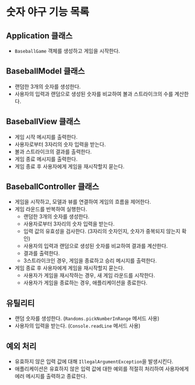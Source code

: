 # 숫자 야구 기능 목록

## Application 클래스
- `BaseballGame` 객체를 생성하고 게임을 시작한다.

## BaseballModel 클래스
- 랜덤한 3개의 숫자를 생성한다.
- 사용자의 입력과 랜덤으로 생성된 숫자를 비교하여 볼과 스트라이크의 수를 계산한다.

## BaseballView 클래스
- 게임 시작 메시지를 출력한다.
- 사용자로부터 3자리의 숫자 입력을 받는다.
- 볼과 스트라이크의 결과를 출력한다.
- 게임 종료 메시지를 출력한다.
- 게임 종료 후 사용자에게 게임을 재시작할지 묻는다.

## BaseballController 클래스
- 게임을 시작하고, 모델과 뷰를 연결하여 게임의 흐름을 제어한다.
- 게임 라운드를 반복하여 실행한다.
  - 랜덤한 3개의 숫자를 생성한다.
  - 사용자로부터 3자리의 숫자 입력을 받는다.
  - 입력 값의 유효성을 검사한다. (3자리의 숫자인지, 숫자가 중복되지 않는지 확인)
  - 사용자의 입력과 랜덤으로 생성된 숫자를 비교하여 결과를 계산한다.
  - 결과를 출력한다.
  - 3스트라이크인 경우, 게임을 종료하고 승리 메시지를 출력한다.
- 게임 종료 후 사용자에게 게임을 재시작할지 묻는다.
  - 사용자가 게임을 재시작하는 경우, 새 게임 라운드를 시작한다.
  - 사용자가 게임을 종료하는 경우, 애플리케이션을 종료한다.

## 유틸리티
- 랜덤 숫자를 생성한다. (`Randoms.pickNumberInRange` 메서드 사용)
- 사용자의 입력을 받는다. (`Console.readLine` 메서드 사용)

## 예외 처리
- 유효하지 않은 입력 값에 대해 `IllegalArgumentException`을 발생시킨다.
- 애플리케이션은 유효하지 않은 입력 값에 대한 예외를 적절히 처리하여 사용자에게 에러 메시지를 출력하고 종료한다.